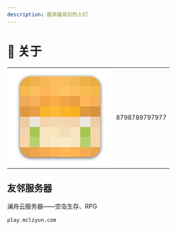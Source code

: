 ```yaml
---
description: 服务器背后的人们
---
```


# 🧻 关于



|                                            |               |
| :----------------------------------------: | :------------ |
| ![](../.gitbook/assets/thelittle_yang.png) | 8798789797977 |



## 友邻服务器

澜舟云服务器——空岛生存、RPG

```text
play.mclzyun.com
```



